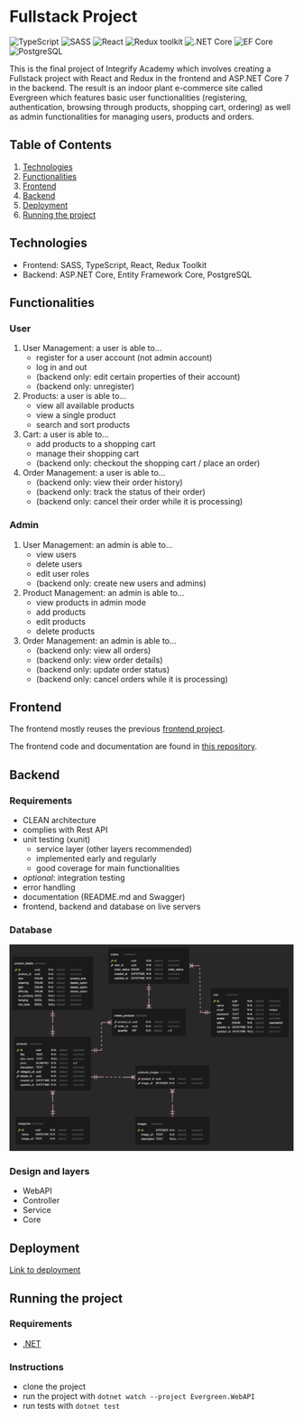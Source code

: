 # Fullstack Project

![TypeScript](https://img.shields.io/badge/TypeScript-v.4-green)
![SASS](https://img.shields.io/badge/SASS-v.4-hotpink)
![React](https://img.shields.io/badge/React-v.18-blue)
![Redux toolkit](https://img.shields.io/badge/Redux-v.1.9-brown)
![.NET Core](https://img.shields.io/badge/.NET%20Core-v.7-purple)
![EF Core](https://img.shields.io/badge/EF%20Core-v.7-cyan)
![PostgreSQL](https://img.shields.io/badge/PostgreSQL-v.14-drakblue)

This is the final project of Integrify Academy which involves creating a Fullstack project with React and Redux in the frontend and ASP.NET Core 7 in the backend. The result is an indoor plant e-commerce site called Evergreen which features basic user functionalities (registering, authentication, browsing through products, shopping cart, ordering) as well as admin functionalities for managing users, products and orders.

## Table of Contents

1. [Technologies](#technologies)
2. [Functionalities](#functionalities)
3. [Frontend](#frontend)
4. [Backend](#backend)
5. [Deployment](#deployment)
6. [Running the project](#running-the-project)

## Technologies

- Frontend: SASS, TypeScript, React, Redux Toolkit
- Backend: ASP.NET Core, Entity Framework Core, PostgreSQL

## Functionalities

### User

1. User Management: a user is able to...
   - register for a user account (not admin account)
   - log in and out
   - (backend only: edit certain properties of their account)
   - (backend only: unregister)
2. Products: a user is able to...
   - view all available products
   - view a single product
   - search and sort products
3. Cart: a user is able to...
   - add products to a shopping cart
   - manage their shopping cart
   - (backend only: checkout the shopping cart / place an order)
4. Order Management: a user is able to...
   - (backend only: view their order history)
   - (backend only: track the status of their order)
   - (backend only: cancel their order while it is processing)

### Admin

1. User Management: an admin is able to...
   - view users
   - delete users
   - edit user roles
   - (backend only: create new users and admins)
2. Product Management: an admin is able to...
   - view products in admin mode
   - add products
   - edit products
   - delete products
3. Order Management: an admin is able to...
   - (backend only: view all orders)
   - (backend only: view order details)
   - (backend only: update order status)
   - (backend only: cancel orders while it is processing)

## Frontend

The frontend mostly reuses the previous [frontend project](https://github.com/miraemilia/e-commerce/).

The frontend code and documentation are found in [this repository]().

## Backend

### Requirements

- CLEAN architecture
- complies with Rest API
- unit testing (xunit)
   - service layer (other layers recommended)
   - implemented early and regularly
   - good coverage for main functionalities
- _optional_: integration testing
- error handling
- documentation (README.md and Swagger)
- frontend, backend and database on live servers

### Database

![ERD](databaseDesign/erd.png)

### Design and layers

- WebAPI
- Controller
- Service
- Core

## Deployment

[Link to deployment](https://evergreenbotanics.azurewebsites.net/)

## Running the project

### Requirements
- [.NET](https://dotnet.microsoft.com/en-us/download)

### Instructions
- clone the project
- run the project with `dotnet watch --project Evergreen.WebAPI`
- run tests with `dotnet test`
